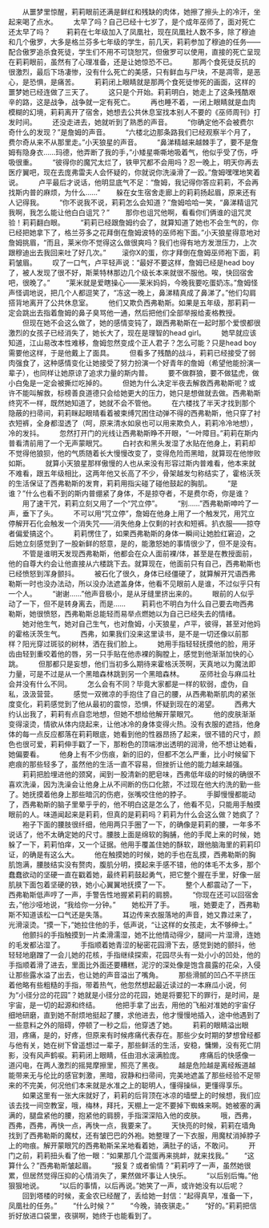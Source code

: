 　　从噩梦里惊醒，莉莉眼前还满是鲜红和残缺的肉体，她擦了擦头上的冷汗，坐起来喝了点水。
　　太早了吗？自己已经十七岁了，是个成年巫师了，面对死亡还太早了吗？
　　莉莉在七年级加入了凤凰社，现在凤凰社人数不多，除了穆迪和几个傲罗，大多是格兰芬多七年级的学生，前几天，莉莉参加了穆迪的任务——配合傲罗追杀食死徒，学生们不用不可饶恕咒，但傲罗可以使用，直接的死亡呈现在莉莉眼前，虽然有了心理准备，还是让她惊恐不已。
　　那两个食死徒反抗的很激烈，最后下场凄惨，没有什么死亡的美感，只有鲜血与尸块，不是凋零，是恶心，是恐惧，是痛苦。
　　莉莉闭上眼睛就是那两个食死徒惨死的画面，这样的噩梦她已经连做了三天了。
　　这只是个开始。莉莉明白，她走上了这条残酷艰辛的路，这是战争，战争就一定有死亡。
　　再也睡不着，一闭上眼睛就是血肉模糊的幻境，莉莉离开了宿舍，她想去公共休息室找本别人不要的《巫师周刊》打发时间。
　　还没走进去，她就听到了熟悉的声音。
　　“你确定他不会被费尔奇什么的发现？”是詹姆的声音。
　　“六楼北边那条路我们已经观察半个月了，费尔奇从来不从那里走。”小天狼星的声音。
　　“鼻涕精越来越棘手了，要不是詹姆有隐身衣……玛德，他弄断了我的手，”小矮星嘶嘶地吸着气，他似乎受了伤，呼吸很重。
　　“彼得你的魔咒太烂了，铁甲咒都不会用吗？忍一晚上，明天你再去医疗翼吧，现在去庞弗雷夫人会怀疑的，你就说你洗澡滑了一跤。”詹姆嘿嘿地笑着说。
　　卢平最后才说话，他明显底气不足：“詹姆，我记得你答应莉莉，不会再找斯内普的麻烦，为什么……”
　　躲在女生宿舍走廊上的莉莉扬起眉，原来还有人记得我。
　　“你不说我不说，莉莉怎么会知道？”詹姆哈哈一笑，“鼻涕精诅咒我啊，我怎么能让他白白诅咒？”
　　那你也诅咒他啊，看看你们俩谁的诅咒灵验！莉莉翻白眼。
　　“莉莉已经跟詹姆约会了，就算知道了她也不会生气的，你已经把她拿下了，格兰芬多之花拜倒在詹姆波特的巫师袍下面。”小天狼星得意地对詹姆挑眉，“而且，莱米你不觉得这么做很爽吗？我们也得有地方发泄压力，上次跟穆迪出去我回来吐了好几次。”
　　滚你X的蛋，你才拜倒在詹姆巫师袍下面，莉莉皱眉。
　　叹了一口气，卢平轻声说：“最好不要这样，詹姆已经是head boy了，被人发现了很不好，斯莱特林那边几个级长本来就很不服他。唉，快回宿舍吧，很晚了。”
　　“莱米就是爱瞎操心——莱米妈妈，今晚我要吃蛋奶冻。”詹姆怪声怪调地说，把几个人都逗笑了，“冻这一晚上，鼻涕精真成了鼻涕了。”他们勾肩搭背地离开了公共休息室。
　　他们又欺负西弗勒斯。如果是五年级，那莉莉一定会跳出去指着詹姆的鼻子臭骂他一通，然后把他们全部举报给麦格教授。
　　但现在她不会这么做了，她的感情变钝了，跟西弗勒斯在一起时那个爱恨都很激烈的女孩子已经消失了，她长大了，现在是理智的head girl。
　　她早就应该知道，江山易改本性难移，詹姆忽然变成个正人君子？怎么可能？只是head boy需要他这样，于是他戴上了面具。
　　但看多了残酷的战斗，莉莉已经接受了弱肉强食了，这种感情变化让她接受了努力扮演一个好青年的詹姆（希望他能扮演一辈子），也同样让她原谅了追求力量的斯内普。
　　要不做群狼，要不做猛虎，做小白兔是一定会被撕烂吃掉的。
　　但她为什么决定半夜去解救西弗勒斯呢？或许不能叫解救，标榜善良道德只会给她更大的压力，她只是想做就去做。西弗勒斯终究不一样，既然她知道了，她就不会不管他。
　　在六楼找了半天才找到那个隐蔽的扫帚间，莉莉眯起眼晴看着被束缚咒困住动弹不得的西弗勒斯，他只穿了衬衣短裤，全身都湿透了（呵，原来清水如泉也可以用来欺负人，莉莉冷冷地想），冷的发抖。
　　忽然打开门的光线让西弗勒斯睁不开眼，“一叶障目。”莉莉在斯内普看清前用了一个无声蒙眼咒。
　　白衬衣和黑头发湿了水贴在他身上，莉莉却不觉得他狼狈，他的气质随着长大慢慢改变了，变得危险而黑暗，就算现在他惨败如斯。
　　就算小天狼星那样傲慢的人也从来没有形容过斯内普难看，他本来就不难看，跟五年级相比，这两年他又长高了不少，骨架越发匀称结实了，霍格沃茨的生活保证了西弗勒斯的发育，莉莉用指尖碰了碰他鼓起的胸肌。
　　“是谁？”什么也看不到的斯内普绷紧了身体，不是掠夺者，不是费尔奇，你是谁？
　　用了速干咒，莉莉立刻又用了一个“咒立停”。
　　“别……”西弗勒斯呻吟了一声，垂下了头。
　　不可以用“咒立停”，詹姆在他身上用了一个触发咒，用咒立停解开石化会触发一个消失咒——消失他身上仅剩的衬衣和短裤。扒衣服——掠夺者偏爱搞这个。
　　莉莉愣住了，如果西弗勒斯的身体一瞬间让她脸红窘迫，之后她立刻感觉到了一股新鲜的怒意，是的，能激怒她的事情很少了，但不是没有。
　　不管是谁明天发现西弗勒斯，他都会在众人面前裸/体，甚至是在教授面前，他的自尊大约会让他直接从六楼跳下去。就算现在，他面前只有自己，西弗勒斯也已经愤怒到浑身颤抖。
　　被石化了很久，身体已经僵硬了，就算解开咒语西弗勒斯一时也没办法动，所以没办法遮盖身体，他看不见眼前人是谁，不过似乎只有一个人。
　　“谢谢……”他声音极小，是从牙缝里挤出来的。
　　眼前的人似乎动了一下，但不是转身离去，而是……
　　莉莉也不明白为什么自己要去吻西弗勒斯，她很愤怒，西弗勒斯总能轻而易举点燃她以为自己已经失去的情绪。
　　她对他生气，她对自己生气，也对詹姆，小天狼星，卢平，彼得，甚至对他妈的霍格沃茨生气。
　　西弗，如果我们没来这里读书，是不是一切还像以前那样？阳光穿过斑驳的树林，洒在我们脸上。
　　她用手指轻轻抚摸他的脸，用牙齿由轻到重咬着他的唇，另一只手贴在他赤裸的胸膛上，感觉到他渐渐加快的心跳。
　　但那都只是妄想，他们当初多么期待来霍格沃茨啊，天真地以为魔法即力量，可是不过是从一个黑暗森林跳到另一个黑暗森林。
　　巫师社会与麻瓜社会并没有什么不同。
　　怎么会有不同？毕竟大家都是一样的软弱，虚伪，自私，汲汲营营。
　　感觉一双微凉的手抱住了自己的腰，从西弗勒斯肌肉的紧张度变化，莉莉感觉到了他从最初的震惊，恐惧，怀疑到现在的渴望。
　　西弗大约认出我了，莉莉有点自恋地想，但她不想给他解开蒙眼咒。
　　他的皮肤渐渐变得滚烫，情欲从体内烧起来，让他冰冷的身体变得火热。没有衣服的遮挡，他身体的每一点反应都落在莉莉眼底，她看到他的性器昂扬了起来，很不错的尺寸，颜色也很可爱，莉莉伸手戳了一下，那粉色的顶端渗出透明的润滑，他不想让她看，她偏要看。
　　他身上有不少伤痕，新的旧的，但都不怎么严重，比小时候留下疤痕的那些轻多了，虽然他的生活一直不容易，但挫折让他的能力越来越强。
　　莉莉把脸埋进他的颈窝，闻到一股清新的肥皂味，西弗低年级的时候的确很不喜欢洗澡，因为洗澡会让他身上从不间断的伤口化脓，不过现在他大约洗的勤一些了。她抚摸着他身上那些暗沉的伤疤，张嘴咬住他的脖子。
　　手脚慢慢都能动了，西弗勒斯的脑子里晕乎乎的，他不明白这是怎么了，他看不见，只能用手触摸眼前的人。味道闻起来是莉莉，但真的是莉莉吗？莉莉为什么会这么做？她疯了？
　　袍子下面的腰肢很纤细，他用两只手圈了一下，的确像是莉莉的腰，一年多不说话了，他不太确定她的尺寸。腰肢上面是绵软的胸脯，他的手爬上来的时候，她躲了一下，莉莉怕痒，又一个证据。他用手覆盖住她的酥软，跟他脑海里的莉莉印证，的确是有这么大。
　　他在触摸她的时候，她的手也在乱摸，西弗勒斯的胸肌饱满，腰肢结实没有赘肉，腹肌分明，摸起来手感不错，他的体毛不太多，那个蠢蠢欲动的坚硬一直在戳着她，最终莉莉鼓起勇气，把它整个握在手里，好像一层肌肤下面包着坚硬的铁，她小心翼翼地抚摸了一下。
　　整个人都震动了一下，西弗勒斯低声哼了一声，手警告性地握紧莉莉的肩膀。
　　“你现在还可以回宿舍去，”他沙哑地说，“我给你一分钟。”
　　她松开了手。
　　哦，她要走了，西弗勒斯不知道该松一口气还是失落。
　　耳边传来衣服落地的声音，她又靠过来了，光滑滚烫。“摸一下，”她拉住他的手，低声说，“让这样的女孩走，太不够绅士。”
　　他颤抖的手指触摸到一片柔滑濡湿，她不比他情动得少，腿间一片湿滑，连她的毛发都沾湿了。
　　手指顺着她青涩的秘密花园滑下去，感觉到她的颤抖，他轻轻地磨蹭了一会儿她的花核，手指继续探索，花园尽头有一处小小的凹处，他的手指顺着滑了进去，里面比外面还要糟糕，泥泞的深处像是饱含晨露的花朵，入侵让那些露水溢了出去，也让她的声音溢出了嘴角。
　　那些滑腻的凹凸不平挤压着他略有些粗糙的手指，带着热气，他忽然想起最近读过的一本麻瓜小说，何为“小径分岔的花园”？她就是小径分岔的花园，她是将要犯下的罪行，是时间，是宇宙，是一切的起源和终结。
　　他把手拿了出去，用他的飞船对准她的宇宙仔细地研磨，直到她不耐烦地挺起了腰，求他进去，他才慢慢地插入，途中他遇到了一些意料之外的阻碍，停顿了一秒之后，他穿透了她。
　　莉莉的眼睛溢出眼泪，疼痛，是的，好疼，但原来有时候疼痛代表存在。那些少女时期的梦想曾经都与他有关，她在树下曾遥想过一辈子，那些鲜活的生活，安稳，慵懒，没有死亡阴影，没有风声鹤唳。莉莉闭上眼睛，任由泪水滚满脸庞。
　　疼痛后的快感像一道闪电，在两人激烈的摇晃摩擦里，照亮了黑夜。
　　越是危险越是离经叛道越能带来无与伦比的感官刺激，黑暗，寂静和扫帚间，完美地遮盖了那些经验不足带来的不完美，何况他们本来就是水准之上的聪明人，懂得操纵，更懂得享乐。
　　如果这里有一张大床就好了，莉莉的后背顶在冰凉的墙壁上的时候想，我们应该去找一间空教室，哦，梅林，拜托，天棚上一定不要掉下蜘蛛来啊。她被塞的满满的，腿盘紧他的腰，抱紧他的肩膀，手指深深陷入他的皮肤。
　　哦，西弗，西弗，西弗，再快一点，再快一点，我要来了。
　　天快亮的时候，莉莉在墙角找到了西弗勒斯的魔杖，还有皱巴巴的外袍。她整理了一下衣服，用魔杖消掉脖子上的吻痕。解开蒙眼咒的西弗勒斯呆呆地看着她，满肚子的话，不敢问。
　　开门之前，莉莉扭头看了他一眼：“如果那几个混蛋再来挑衅，就来找我。”
　　“这算什么？”西弗勒斯皱起眉。
　　“报复？或者偷情？”莉莉哼了一声，虽然她很累，但居然觉得压抑的心情消失了，果然做坏事让人快乐。
　　“以后别后悔。”他狠狠地说。
　　“以后的事情，以后再说。”她笑了一声，或许她没有以后呢？
　　回到塔楼的时候，麦金农已经醒了，丢给她一封信：“起得真早，准备一下，凤凰社的任务。”
　　“什么时候？”
　　“今晚，骑夜骐走。”
　　“好的。”莉莉把信折好放进口袋里，夜骐啊，她终于也能看到了。
